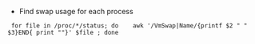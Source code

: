 - Find swap usage for each process

```
 for file in /proc/*/status; do    awk '/VmSwap|Name/{printf $2 " " $3}END{ print ""}' $file ; done
```
